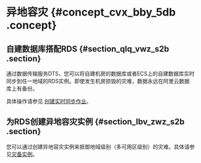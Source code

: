 # 异地容灾 {#concept_cvx_bby_5db .concept}

## 自建数据库搭配RDS {#section_qlq_vwz_s2b .section}

通过数据传输服务DTS，您可以将自建机房的数据库或者ECS上的自建数据库实时同步到任一地域的RDS实例。即使发生机房损毁的灾难，数据永远在阿里云数据库上有备份。

具体操作请参见 [创建实时同步作业](https://help.aliyun.com/document_detail/dts/Getting-Started/data-synchronous.html)。

## 为RDS创建异地容灾实例 {#section_lbv_zwz_s2b .section}

您可以通过创建异地容灾实例来抵御地域级别（多可用区级别）的灾难。具体请参见[灾备实例](../../../../cn.zh-CN/快速入门MySQL版/扩展实例/灾备实例.md#)。

